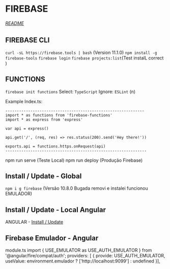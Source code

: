 # FIREBASE
###### [README](./../README.md)

## FIREBASE CLI
`curl -sL https://firebase.tools | bash` (Version 11.1.0)
`npm install -g firebase-tools` 
`firebase login`
`firebase projects:list`(Test instalL correct )

## FUNCTIONS
`firebase init functions`
Select: `TypeScript`
Ignore: `ESLint` (n)

Example Index.ts:
```
-------------------------------------------------------------
import * as functions from 'firebase-functions'
import * as express from 'express'

var api = express()

api.get('/', (req, res) => res.status(200).send('Hey there!'))

exports.api = functions.https.onRequest(api)
--------------------------------------------------------------
```
npm run serve (Teste Local)
npm run deploy (Produção Firebase)

## Install / Update - Global
`npm i g firebase` (Versão 10.8.0 Bugada removi e instalei funcionou EMULADOR)



## Install / Update - Local Angular
ANGULAR - [Install / Update](../../front-app/.readme/angular.md) 

## Firebase Emulador - Angular
module.ts
import { USE_EMULATOR as USE_AUTH_EMULATOR } from '@angular/fire/compat/auth';
providers: [ { provide: USE_AUTH_EMULATOR, useValue: environment.emulador ? ['http://localhost:9099'] : undefined }],

